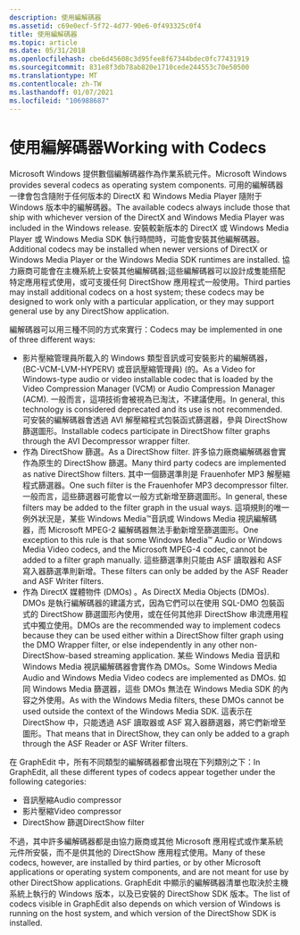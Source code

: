 ```yaml
---
description: 使用編解碼器
ms.assetid: c69e0ecf-5f72-4d77-90e6-0f493325c0f4
title: 使用編解碼器
ms.topic: article
ms.date: 05/31/2018
ms.openlocfilehash: cbe6d45608c3d95fee8f67344bdec0fc77431919
ms.sourcegitcommit: 831e8f3db78ab820e1710cede244553c70e50500
ms.translationtype: MT
ms.contentlocale: zh-TW
ms.lasthandoff: 01/07/2021
ms.locfileid: "106988687"
---
```

# <a name="working-with-codecs"></a><span data-ttu-id="43ce1-103">使用編解碼器</span><span class="sxs-lookup"><span data-stu-id="43ce1-103">Working with Codecs</span></span>

<span data-ttu-id="43ce1-104">Microsoft Windows 提供數個編解碼器作為作業系統元件。</span><span class="sxs-lookup"><span data-stu-id="43ce1-104">Microsoft Windows provides several codecs as operating system components.</span></span> <span data-ttu-id="43ce1-105">可用的編解碼器一律會包含隨附于任何版本的 DirectX 和 Windows Media Player 隨附于 Windows 版本中的編解碼器。</span><span class="sxs-lookup"><span data-stu-id="43ce1-105">The available codecs always include those that ship with whichever version of the DirectX and Windows Media Player was included in the Windows release.</span></span> <span data-ttu-id="43ce1-106">安裝較新版本的 DirectX 或 Windows Media Player 或 Windows Media SDK 執行時間時，可能會安裝其他編解碼器。</span><span class="sxs-lookup"><span data-stu-id="43ce1-106">Additional codecs may be installed when newer versions of DirectX or Windows Media Player or the Windows Media SDK runtimes are installed.</span></span> <span data-ttu-id="43ce1-107">協力廠商可能會在主機系統上安裝其他編解碼器;這些編解碼器可以設計成隻能搭配特定應用程式使用，或可支援任何 DirectShow 應用程式一般使用。</span><span class="sxs-lookup"><span data-stu-id="43ce1-107">Third parties may install additional codecs on a host system; these codecs may be designed to work only with a particular application, or they may support general use by any DirectShow application.</span></span>

<span data-ttu-id="43ce1-108">編解碼器可以用三種不同的方式來實行：</span><span class="sxs-lookup"><span data-stu-id="43ce1-108">Codecs may be implemented in one of three different ways:</span></span>

-   <span data-ttu-id="43ce1-109">影片壓縮管理員所載入的 Windows 類型音訊或可安裝影片的編解碼器， (BC-VCM-LVM-HYPERV) 或音訊壓縮管理員)  (的。</span><span class="sxs-lookup"><span data-stu-id="43ce1-109">As a Video for Windows-type audio or video installable codec that is loaded by the Video Compression Manager (VCM) or Audio Compression Manager (ACM).</span></span> <span data-ttu-id="43ce1-110">一般而言，這項技術會被視為已淘汰，不建議使用。</span><span class="sxs-lookup"><span data-stu-id="43ce1-110">In general, this technology is considered deprecated and its use is not recommended.</span></span> <span data-ttu-id="43ce1-111">可安裝的編解碼器會透過 AVI 解壓縮程式包裝函式篩選器，參與 DirectShow 篩選圖形。</span><span class="sxs-lookup"><span data-stu-id="43ce1-111">Installable codecs participate in DirectShow filter graphs through the AVI Decompressor wrapper filter.</span></span>
-   <span data-ttu-id="43ce1-112">作為 DirectShow 篩選。</span><span class="sxs-lookup"><span data-stu-id="43ce1-112">As a DirectShow filter.</span></span> <span data-ttu-id="43ce1-113">許多協力廠商編解碼器會實作為原生的 DirectShow 篩選。</span><span class="sxs-lookup"><span data-stu-id="43ce1-113">Many third party codecs are implemented as native DirectShow filters.</span></span> <span data-ttu-id="43ce1-114">其中一個篩選準則是 Frauenhofer MP3 解壓縮程式篩選器。</span><span class="sxs-lookup"><span data-stu-id="43ce1-114">One such filter is the Frauenhofer MP3 decompressor filter.</span></span> <span data-ttu-id="43ce1-115">一般而言，這些篩選器可能會以一般方式新增至篩選圖形。</span><span class="sxs-lookup"><span data-stu-id="43ce1-115">In general, these filters may be added to the filter graph in the usual ways.</span></span> <span data-ttu-id="43ce1-116">這項規則的唯一例外狀況是，某些 Windows Media™音訊或 Windows Media 視訊編解碼器，而 Microsoft MPEG-2 編解碼器無法手動新增至篩選圖形。</span><span class="sxs-lookup"><span data-stu-id="43ce1-116">One exception to this rule is that some Windows Media™ Audio or Windows Media Video codecs, and the Microsoft MPEG-4 codec, cannot be added to a filter graph manually.</span></span> <span data-ttu-id="43ce1-117">這些篩選準則只能由 ASF 讀取器和 ASF 寫入器篩選準則新增。</span><span class="sxs-lookup"><span data-stu-id="43ce1-117">These filters can only be added by the ASF Reader and ASF Writer filters.</span></span>
-   <span data-ttu-id="43ce1-118">作為 DirectX 媒體物件 (DMOs) 。</span><span class="sxs-lookup"><span data-stu-id="43ce1-118">As DirectX Media Objects (DMOs).</span></span> <span data-ttu-id="43ce1-119">DMOs 是執行編解碼器的建議方式，因為它們可以在使用 SQL-DMO 包裝函式的 DirectShow 篩選圖形內使用，或在任何其他非 DirectShow 串流應用程式中獨立使用。</span><span class="sxs-lookup"><span data-stu-id="43ce1-119">DMOs are the recommended way to implement codecs because they can be used either within a DirectShow filter graph using the DMO Wrapper filter, or else independently in any other non-DirectShow-based streaming application.</span></span> <span data-ttu-id="43ce1-120">某些 Windows Media 音訊和 Windows Media 視訊編解碼器會實作為 DMOs。</span><span class="sxs-lookup"><span data-stu-id="43ce1-120">Some Windows Media Audio and Windows Media Video codecs are implemented as DMOs.</span></span> <span data-ttu-id="43ce1-121">如同 Windows Media 篩選器，這些 DMOs 無法在 Windows Media SDK 的內容之外使用。</span><span class="sxs-lookup"><span data-stu-id="43ce1-121">As with the Windows Media filters, these DMOs cannot be used outside the context of the Windows Media SDK.</span></span> <span data-ttu-id="43ce1-122">這表示在 DirectShow 中，只能透過 ASF 讀取器或 ASF 寫入器篩選器，將它們新增至圖形。</span><span class="sxs-lookup"><span data-stu-id="43ce1-122">That means that in DirectShow, they can only be added to a graph through the ASF Reader or ASF Writer filters.</span></span>

<span data-ttu-id="43ce1-123">在 GraphEdit 中，所有不同類型的編解碼器都會出現在下列類別之下：</span><span class="sxs-lookup"><span data-stu-id="43ce1-123">In GraphEdit, all these different types of codecs appear together under the following categories:</span></span>

-   <span data-ttu-id="43ce1-124">音訊壓縮</span><span class="sxs-lookup"><span data-stu-id="43ce1-124">Audio compressor</span></span>
-   <span data-ttu-id="43ce1-125">影片壓縮</span><span class="sxs-lookup"><span data-stu-id="43ce1-125">Video compressor</span></span>
-   <span data-ttu-id="43ce1-126">DirectShow 篩選</span><span class="sxs-lookup"><span data-stu-id="43ce1-126">DirectShow filter</span></span>

<span data-ttu-id="43ce1-127">不過，其中許多編解碼器都是由協力廠商或其他 Microsoft 應用程式或作業系統元件所安裝，而不是供其他的 DirectShow 應用程式使用。</span><span class="sxs-lookup"><span data-stu-id="43ce1-127">Many of these codecs, however, are installed by third parties, or by other Microsoft applications or operating system components, and are not meant for use by other DirectShow applications.</span></span> <span data-ttu-id="43ce1-128">GraphEdit 中顯示的編解碼器清單也取決於主機系統上執行的 Windows 版本，以及已安裝的 DirectShow SDK 版本。</span><span class="sxs-lookup"><span data-stu-id="43ce1-128">The list of codecs visible in GraphEdit also depends on which version of Windows is running on the host system, and which version of the DirectShow SDK is installed.</span></span>

 

 



